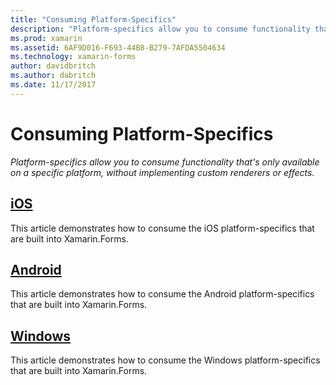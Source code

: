 ```yaml
---
title: "Consuming Platform-Specifics"
description: "Platform-specifics allow you to consume functionality that's only available on a specific platform, without implementing custom renderers or effects."
ms.prod: xamarin
ms.assetid: 6AF9D016-F693-44B8-B279-7AFDA5504634
ms.technology: xamarin-forms
author: davidbritch
ms.author: dabritch
ms.date: 11/17/2017
---
```


# Consuming Platform-Specifics

_Platform-specifics allow you to consume functionality that's only available on a specific platform, without implementing custom renderers or effects._

## [iOS](ios.md)

This article demonstrates how to consume the iOS platform-specifics that are built into Xamarin.Forms.

## [Android](android.md)

This article demonstrates how to consume the Android platform-specifics that are built into Xamarin.Forms.

## [Windows](windows.md)

This article demonstrates how to consume the Windows platform-specifics that are built into Xamarin.Forms.
